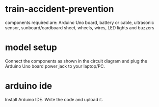# train-accident-prevention

components required are:
Arduino Uno board,
battery or cable,
ultrasonic sensor,
sunboard/cardboard sheet,
wheels,
wires,
LED lights and
buzzers

# model setup
Connect the components as shown in the circuit diagram and plug the Arduino Uno board power jack to your laptop/PC.

# arduino ide
Install Arduino IDE.
Write the code and upload it.
